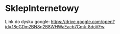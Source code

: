 # SklepInternetowy
Link do dysku google: https://drive.google.com/open?id=18eGDm2BN8q2B8WHWaEacb7Cmk-8doVFw

